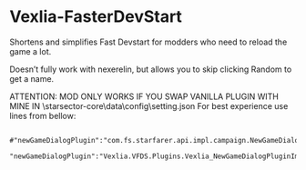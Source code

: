 # Vexlia-FasterDevStart

Shortens and simplifies Fast Devstart for modders who need to reload the game a lot.

Doesn’t fully work with nexerelin, but allows you to skip clicking Random to get a name.

ATTENTION: MOD ONLY WORKS IF YOU SWAP VANILLA PLUGIN WITH MINE IN \starsector-core\data\config\setting.json
For best experience use lines from bellow:

```
		#"newGameDialogPlugin":"com.fs.starfarer.api.impl.campaign.NewGameDialogPluginImpl",
		"newGameDialogPlugin":"Vexlia.VFDS.Plugins.Vexlia_NewGameDialogPluginImpl",
```
